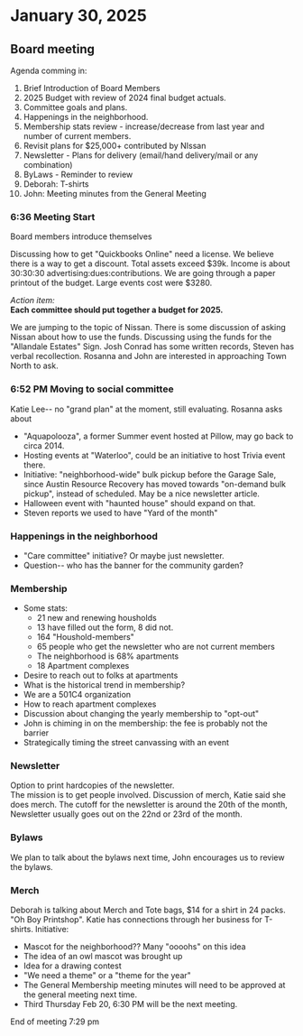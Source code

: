 # January 30, 2025
## Board meeting

Agenda comming in:
1. Brief Introduction of Board Members
2. 2025 Budget with review of 2024 final budget actuals.
3. Committee goals and plans.
4. Happenings in the neighborhood. 
5. Membership stats review - increase/decrease from last year and number of current members.
6. Revisit plans for $25,000+ contributed by NIssan
7. Newsletter - Plans for delivery (email/hand delivery/mail or any combination)
8. ByLaws - Reminder to review
9. Deborah: T-shirts
10. John: Meeting minutes from the General Meeting


### 6:36 Meeting Start
Board members introduce themselves

Discussing how to get "Quickbooks Online"  need a license.  We believe there is a way to get a discount.  Total assets exceed $39k.  Income is about 30:30:30 advertising:dues:contributions.  We are going through a paper printout of the budget.  Large events cost were $3280.

*Action item:*  
**Each committee should put together a budget for 2025.**

We are jumping to the topic of Nissan.  There is some discussion of asking Nissan about how to use the funds.  Discussing using the funds for the "Allandale Estates" Sign.  Josh Conrad has some written records, Steven has verbal recollection.  Rosanna and John are interested in approaching Town North to ask.  

### 6:52 PM Moving to social committee
Katie Lee-- no "grand plan" at the moment, still evaluating.  Rosanna asks about 
- "Aquapolooza", a former Summer event hosted at Pillow, may go back to circa 2014.  
- Hosting events at "Waterloo", could be an initiative to host Trivia event there.    
- Initiative: "neighborhood-wide" bulk pickup before the Garage Sale, since Austin Resource Recovery has moved towards "on-demand bulk pickup", instead of scheduled.  May be a nice newsletter article.  
- Halloween event with "haunted house" should expand on that.  
- Steven reports we used to have "Yard of the month"


### Happenings in the neighborhood  
- "Care committee" initiative?  Or maybe just newsletter.  
- Question-- who has the banner for the community garden?


### Membership
- Some stats:
    - 21 new and renewing housholds
    - 13 have filled out the form, 8 did not.  
    - 164 "Houshold-members"
    - 65 people who get the newsletter who are not current members
    - The neighborhood is 68% apartments
    - 18 Apartment complexes
- Desire to reach out to folks at apartments
- What is the historical trend in membership?
- We are a 501C4 organization
- How to reach apartment complexes
- Discussion about changing the yearly membership to "opt-out"
- John is chiming in on the membership: the fee is probably not the barrier
- Strategically timing the street canvassing with an event


### Newsletter  
Option to print hardcopies of the newsletter.  
The mission is to get people involved.  Discussion of merch, Katie said she does merch.  The cutoff for the newsletter is around the 20th of the month, Newsletter usually goes out on the 22nd or 23rd of the month.  

### Bylaws  
We plan to talk about the bylaws next time, John encourages us to review the bylaws.  

### Merch
Deborah is talking about Merch and Tote bags, $14 for a shirt in 24 packs.  "Oh Boy Printshop".  Katie has connections through her business for T-shirts.  Initiative:  
- Mascot for the neighborhood??  Many "oooohs" on this idea
- The idea of an owl mascot was brought up  
- Idea for a drawing contest
- "We need a theme" or a "theme for the year"
- The General Membership meeting minutes will need to be approved at the general meeting next time.  
- Third Thursday Feb 20, 6:30 PM will be the next meeting.

End of meeting 7:29 pm








